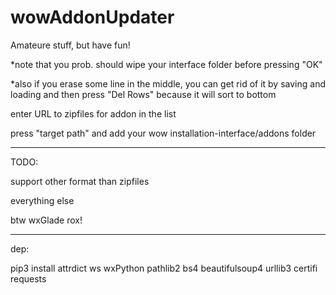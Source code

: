 # wowAddonUpdater
Amateure stuff, but have fun!

*note that you prob. should wipe your interface folder before pressing "OK"

*also if you erase some line in the middle, you can get rid of it by saving and loading
and then press "Del Rows" because it will sort to bottom

enter URL to zipfiles for addon in the list

press "target path" and add your wow installation-interface/addons folder

---

TODO:

support other format than zipfiles

everything else

btw wxGlade rox!

---

dep:

pip3 install attrdict ws wxPython pathlib2 bs4 beautifulsoup4 urllib3 certifi requests
